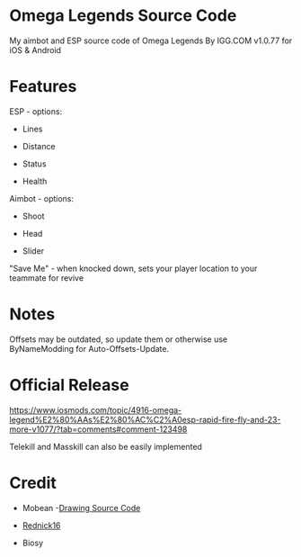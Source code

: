 # Omega Legends Source Code
My aimbot and ESP source code of Omega Legends By IGG.COM v1.0.77 for iOS & Android
# Features
ESP - options:

  * Lines
  
  * Distance
  
  * Status
  
  * Health

Aimbot - options:

  * Shoot
  
  * Head
  
  * Slider
  
 "Save Me" - when knocked down, sets your player location to your teammate for revive
 
 # Notes
 Offsets may be outdated, so update them or otherwise use ByNameModding for Auto-Offsets-Update.
 
 # Official Release
 https://www.iosmods.com/topic/4916-omega-legend%E2%80%AAs%E2%80%AC%C2%A0esp-rapid-fire-fly-and-23-more-v1077/?tab=comments#comment-123498
 
 Telekill and Masskill can also be easily implemented 
 
 # Credit
 * Mobean -[Drawing Source Code](https://github.com/zeno544/esp-source-code-for-ios)
 
 * [Rednick16](https://github.com/Rednick16)
 
 * Biosy
 
